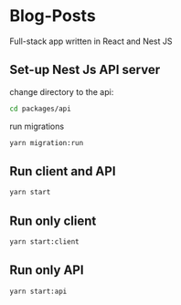 # Blog-Posts

Full-stack app written in React and Nest JS

## Set-up Nest Js API server

change directory to the api:

```bash
cd packages/api
```

run migrations

```bash
yarn migration:run
```

## Run client and API

```bash
yarn start
```

## Run only client

```bash
yarn start:client
```

## Run only API

```bash
yarn start:api
```
